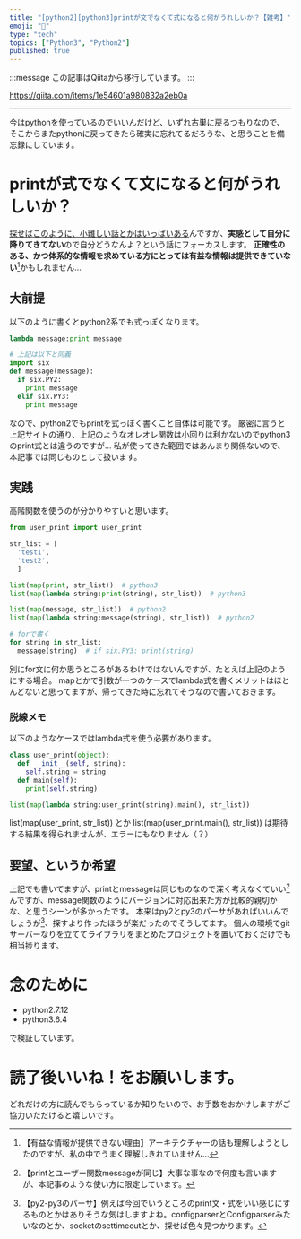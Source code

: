 ```yaml
---
title: "[python2][python3]printが文でなくて式になると何がうれしいか？【雑考】"
emoji: "📝"
type: "tech"
topics: ["Python3", "Python2"]
published: true
---
```


:::message
この記事はQiitaから移行しています。
:::

https://qiita.com/items/1e54601a980832a2eb0a

---

今はpythonを使っているのでいいんだけど、いずれ古巣に戻るつもりなので、そこからまたpythonに戻ってきたら確実に忘れてるだろうな、と思うことを備忘録にしています。

# printが式でなくて文になると何がうれしいか？
<a href="http://d.hatena.ne.jp/hekyou/20111224/p1">探せばこのように、小難しい話とかはいっぱいある</a>んですが、**実感として自分に降りてきてない**ので自分どうなんよ？という話にフォーカスします。
**正確性のある、かつ体系的な情報を求めている方にとっては有益な情報は提供できていない**[^1]かもしれません…
[^1]: 【有益な情報が提供できない理由】アーキテクチャーの話も理解しようとしたのですが、私の中でうまく理解しきれていません…

## 大前提
以下のように書くとpython2系でも式っぽくなります。

``` user_print.py
lambda message:print message

# 上記は以下と同義
import six
def message(message):
  if six.PY2:
    print message
  elif six.PY3:
    print message
```

なので、python2でもprintを式っぽく書くこと自体は可能です。
厳密に言うと上記サイトの通り、上記のようなオレオレ関数は小回りは利かないのでpython3のprint式とは違うのですが…
私が使ってきた範囲ではあんまり関係ないので、本記事では同じものとして扱います。

## 実践
高階関数を使うのが分かりやすいと思います。

``` practice.py
from user_print import user_print

str_list = [
  'test1',
  'test2',
  ]

list(map(print, str_list))  # python3
list(map(lambda string:print(string), str_list))  # python3

list(map(message, str_list))  # python2
list(map(lambda string:message(string), str_list))  # python2

# forで書く
for string in str_list:
  message(string)  # if six.PY3: print(string)

```

別にfor文に何か思うところがあるわけではないんですが、たとえば上記のようにする場合。
mapとかで引数が一つのケースでlambda式を書くメリットはほとんどないと思ってますが、帰ってきた時に忘れてそうなので書いておきます。

### 脱線メモ
以下のようなケースではlambda式を使う必要があります。

``` class.py
class user_print(object):
  def __init__(self, string):
    self.string = string
  def main(self):
    print(self.string)

list(map(lambda string:user_print(string).main(), str_list))
```
list(map(user_print, str_list))
とか
list(map(user_print.main(), str_list))
は期待する結果を得られませんが、エラーにもなりません（？）

## 要望、というか希望
上記でも書いてますが、printとmessageは同じものなので深く考えなくていい[^2]んですが、message関数のようにバージョンに対応出来た方が比較的親切かな、と思うシーンが多かったです。
本来はpy2とpy3のパーサがあればいいんでしょうが[^3]、探すより作ったほうが楽だったのでそうしてます。
個人の環境でgitサーバーなりを立ててライブラリをまとめたプロジェクトを置いておくだけでも相当捗ります。

[^2]: 【printとユーザー関数messageが同じ】大事な事なので何度も言いますが、本記事のような使い方に限定しています。
[^3]: 【py2-py3のパーサ】例えば今回でいうところのprint文・式をいい感じにするものとかはありそうな気はしますよね。configparserとConfigparserみたいなのとか、socketのsettimeoutとか、探せば色々見つかります。

# 念のために
- python2.7.12
- python3.6.4

で検証しています。

# 読了後いいね！をお願いします。
どれだけの方に読んでもらっているか知りたいので、お手数をおかけしますがご協力いただけると嬉しいです。

